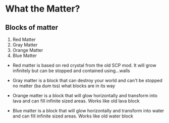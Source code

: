 # What the Matter?

## Blocks of matter
1. Red Matter
2. Gray Matter
3. Orange Matter
4. Blue Matter

* Red matter is based on red crystal from the old SCP mod. It will grow infinitely but can be stopped and contained using...walls

* Gray matter is a block that can destroy your world and can't be stopped no matter (ba dum tss) what blocks are in its way

* Orange matter is a block that will glow horizontally and transform into lava and can fill infinite sized areas. Works like old lava block

* Blue matter is a block that will glow horizontally and transform into water and can fill infinite sized areas. Works like old water block
